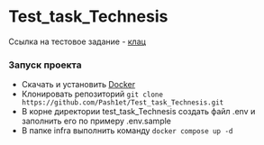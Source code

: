 # Test_task_Technesis

Ссылка на тестовое задание - [клац](https://disk.yandex.ru/i/Cx4n19l1_aPf1w)

### Запуск проекта
- Скачать и установить [Docker](https://docs.docker.com/get-docker/)  
- Клонировать репозиторий ```git clone https://github.com/Pash1et/Test_task_Technesis.git``` 
- В корне директории test_task_Technesis создать файл .env и заполнить его по примеру .env.sample
- В папке infra выполнить команду ```docker compose up -d```
